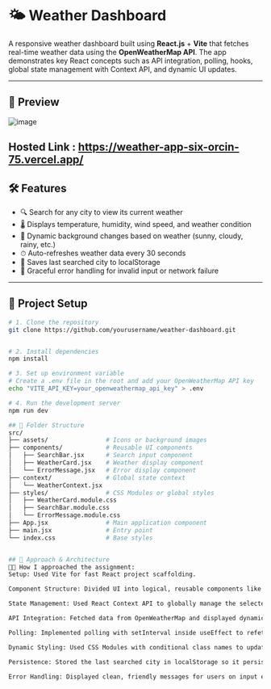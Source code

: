 # 🌤️ Weather Dashboard

A responsive weather dashboard built using **React.js** + **Vite** that fetches real-time weather data using the **OpenWeatherMap API**. The app demonstrates key React concepts such as API integration, polling, hooks, global state management with Context API, and dynamic UI updates.

---

## 📸 Preview
![image](https://github.com/user-attachments/assets/764a2569-042c-4d08-bf9f-4fac9046173c)

Hosted Link :  https://weather-app-six-orcin-75.vercel.app/
---

## 🛠️ Features

- 🔍 Search for any city to view its current weather
- 🌡 Displays temperature, humidity, wind speed, and weather condition
- 🎨 Dynamic background changes based on weather (sunny, cloudy, rainy, etc.)
- ⏱ Auto-refreshes weather data every 30 seconds
- 💾 Saves last searched city to localStorage
- 🚫 Graceful error handling for invalid input or network failure

---

## 🚀 Project Setup

```bash
# 1. Clone the repository
git clone https://github.com/yourusername/weather-dashboard.git


# 2. Install dependencies
npm install

# 3. Set up environment variable
# Create a .env file in the root and add your OpenWeatherMap API key
echo "VITE_API_KEY=your_openweathermap_api_key" > .env

# 4. Run the development server
npm run dev

## 📁 Folder Structure
src/
├── assets/                # Icons or background images
├── components/            # Reusable UI components
│   ├── SearchBar.jsx      # Search input component
│   ├── WeatherCard.jsx    # Weather display component
│   └── ErrorMessage.jsx   # Error display component
├── context/               # Global state context
│   └── WeatherContext.jsx
├── styles/                # CSS Modules or global styles
│   ├── WeatherCard.module.css
│   ├── SearchBar.module.css
│   └── ErrorMessage.module.css
├── App.jsx                # Main application component
├── main.jsx               # Entry point
└── index.css              # Base styles


## 🧠 Approach & Architecture
👨‍💻 How I approached the assignment:
Setup: Used Vite for fast React project scaffolding.

Component Structure: Divided UI into logical, reusable components like SearchBar, WeatherCard, and ErrorMessage.

State Management: Used React Context API to globally manage the selected city and weather data.

API Integration: Fetched data from OpenWeatherMap and displayed dynamic weather info.

Polling: Implemented polling with setInterval inside useEffect to refetch weather data every 30 seconds.

Dynamic Styling: Used CSS Modules with conditional class names to update background color based on weather conditions.

Persistence: Stored the last searched city in localStorage so it persists between sessions.

Error Handling: Displayed clean, friendly messages for users on input errors or failed API responses.


